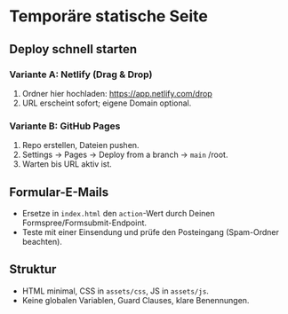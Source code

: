 # Temporäre statische Seite

## Deploy schnell starten

### Variante A: Netlify (Drag & Drop)

1. Ordner hier hochladen: https://app.netlify.com/drop
2. URL erscheint sofort; eigene Domain optional.

### Variante B: GitHub Pages

1. Repo erstellen, Dateien pushen.
2. Settings → Pages → Deploy from a branch → `main` /root.
3. Warten bis URL aktiv ist.

## Formular-E-Mails

- Ersetze in `index.html` den `action`-Wert durch Deinen Formspree/Formsubmit-Endpoint.
- Teste mit einer Einsendung und prüfe den Posteingang (Spam-Ordner beachten).

## Struktur

- HTML minimal, CSS in `assets/css`, JS in `assets/js`.
- Keine globalen Variablen, Guard Clauses, klare Benennungen.
